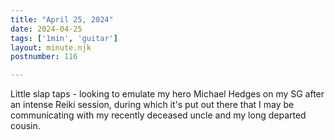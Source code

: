 ```yaml
---
title: "April 25, 2024"
date: 2024-04-25
tags: ['1min', 'guitar']
layout: minute.njk
postnumber: 116

---
```


Little slap taps - looking to emulate my hero Michael Hedges on my SG after an intense Reiki session, during which it's put out there that I may be communicating with my recently deceased uncle and my long departed cousin. 